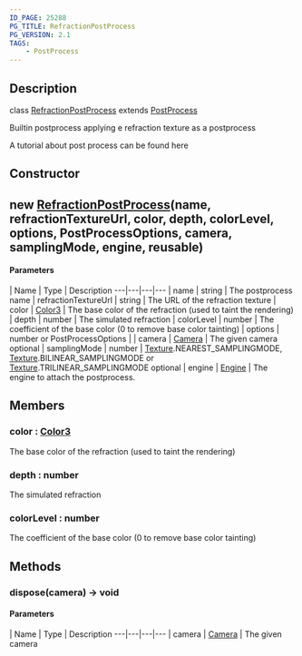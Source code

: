 ```yaml
---
ID_PAGE: 25288
PG_TITLE: RefractionPostProcess
PG_VERSION: 2.1
TAGS:
    - PostProcess
---
```

## Description

class [RefractionPostProcess](/classes/2.4/RefractionPostProcess) extends [PostProcess](/classes/2.4/PostProcess)

Builtin postprocess applying e refraction texture as a postprocess

A tutorial about post process can be found here

## Constructor

## new [RefractionPostProcess](/classes/2.4/RefractionPostProcess)(name, refractionTextureUrl, color, depth, colorLevel, options, PostProcessOptions, camera, samplingMode, engine, reusable)



#### Parameters
 | Name | Type | Description
---|---|---|---
 | name | string |    The postprocess name
 | refractionTextureUrl | string |    The URL of the refraction texture
 | color | [Color3](/classes/2.4/Color3) |    The base color of the refraction (used to taint the rendering)
 | depth | number |    The simulated refraction
 | colorLevel | number |    The coefficient of the base color (0 to remove base color tainting)
 | options | number or PostProcessOptions | 
 | camera | [Camera](/classes/2.4/Camera) |    The given camera
optional | samplingMode | number |    [Texture](/classes/2.4/Texture).NEAREST_SAMPLINGMODE, [Texture](/classes/2.4/Texture).BILINEAR_SAMPLINGMODE or [Texture](/classes/2.4/Texture).TRILINEAR_SAMPLINGMODE
optional | engine | [Engine](/classes/2.4/Engine) |    The engine to attach the postprocess.
## Members

### color : [Color3](/classes/2.4/Color3)

The base color of the refraction (used to taint the rendering)

### depth : number

The simulated refraction

### colorLevel : number

The coefficient of the base color (0 to remove base color tainting)

## Methods

### dispose(camera) &rarr; void



#### Parameters
 | Name | Type | Description
---|---|---|---
 | camera | [Camera](/classes/2.4/Camera) |    The given camera


